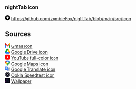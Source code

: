 ### nightTab icon
<img src="https://raw.githubusercontent.com/zombieFox/nightTab/main/src/icon/icon-512.svg" width="16" height="16"> https://github.com/zombieFox/nightTab/blob/main/src/icon
## Sources
<img src="Gmail_icon_(2020).svg" width="16" height="16"> [Gmail icon](https://de.m.wikipedia.org/wiki/Datei:Gmail_icon_%282020%29.svg)  
<img src="Google_Drive_icon_(2020).svg" width="16" height="16"> [Google Drive icon](https://de.m.wikipedia.org/wiki/Datei:Google_Drive_icon_%282020%29.svg)  
<img src="YouTube_full-color_icon_(2017).svg" width="16" height="16"> [YouTube full-color icon](https://pdc.m.wikipedia.org/wiki/Feil:YouTube_full-color_icon_%282017%29.svg)  
<img src="Google_Maps_icon_(2020).svg" width="16" height="16"> [Google Maps icon](https://de.m.wikipedia.org/wiki/Datei:Google_Maps_icon_%282020%29.svg)  
<img src="Google_Translate_logo.svg" width="16" height="16"> [Google Translate icon](https://de.m.wikipedia.org/wiki/Datei:Google_Translate_logo.svg)  
<img src="speedtestbyookla-300x300.png" width="16" height="16"> [Ookla Speedtest icon](https://www.rvmobileinternet.com/gear/ookla-speed-test)  
<img src="lines_minimalist_square_artistic_purple_hd_abstract.jpg" width="16" height="16"> [Wallpaper](https://www.hdwallpapers.in/lines_minimalist_square_artistic_purple_hd_abstract-wallpapers.html)
